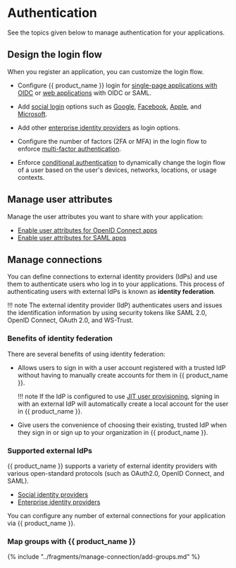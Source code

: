 # Authentication

See the topics given below to manage authentication for your applications.

## Design the login flow

When you register an application, you can customize the login flow.

- Configure {{ product_name }} login for [single-page applications with OIDC]({{base_path}}/guides/authentication/add-login-to-single-page-app/) or [web applications]({{base_path}}/guides/authentication/add-login-to-web-app/) with OIDC or SAML.

- Add [social login]({{base_path}}/guides/authentication/social-login/) options such as [Google]({{base_path}}/guides/authentication/social-login/add-google-login/), [Facebook]({{base_path}}/guides/authentication/social-login/add-facebook-login/), [Apple]({{base_path}}/guides/authentication/social-login/add-apple-login/), and [Microsoft]({{base_path}}/guides/authentication/social-login/add-microsoft-login/).

- Add other [enterprise identity providers]({{base_path}}/guides/authentication/standard-based-login/) as login options.

- Configure the number of factors (2FA or MFA) in the login flow to enforce [multi-factor authentication]({{base_path}}/guides/authentication/mfa/).

- Enforce [conditional authentication]({{base_path}}/guides/authentication/conditional-auth/) to dynamically change the login flow of a user based on the user's devices, networks, locations, or usage contexts.

## Manage user attributes

Manage the user attributes you want to share with your application:

- [Enable user attributes for OpenID Connect apps]({{base_path}}/guides/authentication/user-attributes/enable-attributes-for-oidc-app/)
- [Enable user attributes for SAML apps]({{base_path}}/guides/authentication/user-attributes/enable-attributes-for-saml-app/)

## Manage connections

You can define connections to external identity providers (IdPs) and use them to authenticate users who log in to your applications. This process of authenticating users with external IdPs is known as **identity federation**.

!!! note
    The external identity provider (IdP) authenticates users and issues the identification information by using security tokens like SAML 2.0, OpenID Connect, OAuth 2.0, and WS-Trust.

### Benefits of identity federation

There are several benefits of using identity federation:

- Allows users to sign in with a user account registered with a trusted IdP without having to manually create accounts for them in {{ product_name }}.

    !!! note
        If the IdP is configured to use [JIT user provisioning]({{base_path}}/guides/authentication/jit-user-provisioning/), signing in with an external IdP will automatically create a local account for the user in {{ product_name }}.

- Give users the convenience of choosing their existing, trusted IdP when they sign in or sign up to your organization in {{ product_name }}.

### Supported external IdPs

{{ product_name }} supports a variety of external identity providers with various open-standard protocols (such as OAuth2.0, OpenID Connect, and SAML).

- [Social identity providers]({{base_path}}/guides/authentication/social-login/)
- [Enterprise identity providers]({{base_path}}/guides/authentication/standard-based-login/)

You can configure any number of external connections for your application via {{ product_name }}.

### Map groups with {{ product_name }}

{% include "../fragments/manage-connection/add-groups.md" %}